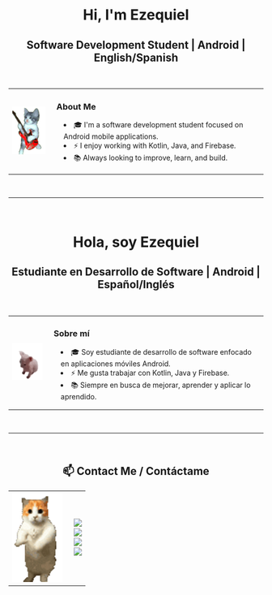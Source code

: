 <h1 align="center">Hi, I'm Ezequiel</h1>
<h2 align="center">Software Development Student | Android | English/Spanish</h2>

<br>

<!-- Tarjeta en inglés -->
<table align="center">
  <tr>
    <td>
      <img src="img/cat-guitar.gif" width="100">
    </td>
    <td style="padding-left: 15px;">
      <h3>About Me</h3>
      <ul style="list-style-position: inside; padding-left: 1em;">
        <li>🎓 I'm a software development student focused on Android mobile applications.</li>
        <li>⚡ I enjoy working with Kotlin, Java, and Firebase.</li>
        <li>📚 Always looking to improve, learn, and build.</li>
      </ul>
    </td>
  </tr>
</table>

<br><hr><br>

<h1 align="center">Hola, soy Ezequiel</h1>
<h2 align="center">Estudiante en Desarrollo de Software | Android | Español/Inglés</h2>

<br>

<!-- Tarjeta en español -->
<table align="center">
  <tr>
    <td>
      <img src="img/cat-cat-meme.gif" width="100">
    </td>
    <td style="padding-left: 15px;">
      <h3>Sobre mí</h3>
      <ul style="list-style-position: inside; padding-left: 1em;">
        <li>🎓 Soy estudiante de desarrollo de software enfocado en aplicaciones móviles Android.</li>
        <li>⚡ Me gusta trabajar con Kotlin, Java y Firebase.</li>
        <li>📚 Siempre en busca de mejorar, aprender y aplicar lo aprendido.</li>
      </ul>
    </td>
  </tr>
</table>

<br><hr><br>

<!-- Tarjeta de contacto -->
<h2 align="center">📫 Contact Me / Contáctame</h2>

<table align="center">
  <tr>
    <td>
      <img src="img/kasper-dancing.gif" width="100">
    </td>
    <td style="padding-left: 15px;">
      <ul style="list-style-type: none; padding-left: 0;">
        <li>
          <a href="https://www.linkedin.com/in/angelezequiel">
            <img src="https://img.shields.io/badge/LinkedIn-0077B5?style=flat-square&logo=linkedin&logoColor=white"/>
          </a>
        </li>
        <li>
          <a href="https://x.com/Ezequiel27Angel">
            <img src="https://img.shields.io/badge/X-000000?style=flat-square&logo=x&logoColor=white"/>
          </a>
        </li>
        <li>
          <a href="https://discord.com/users/angelezequiel">
            <img src="https://img.shields.io/badge/Discord-5865F2?style=flat-square&logo=discord&logoColor=white"/>
          </a>
        </li>
        <li>
          <a href="mailto:barbosalomeliangelezequiel@gmail.com">
            <img src="https://img.shields.io/badge/Email-D14836?style=flat-square&logo=gmail&logoColor=white"/>
          </a>
        </li>
      </ul>
    </td>
  </tr>
</table>

